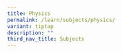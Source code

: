 ```yaml
---
title: Physics
permalink: /learn/subjects/physics/
variant: tiptap
description: ""
third_nav_title: Subjects
---
```

